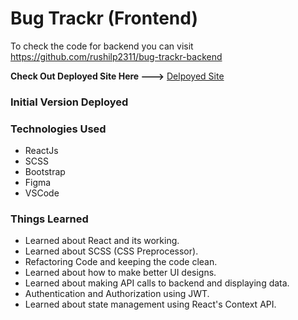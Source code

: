 # Bug Trackr (Frontend)

To check the code for backend you can visit https://github.com/rushilp2311/bug-trackr-backend

<strong>Check Out Deployed Site Here ---></strong>  [Delpoyed Site](https://focused-ramanujan-1df165.netlify.app/)

<h3>Initial Version Deployed</h3>


### Technologies Used
  - ReactJs
  - SCSS
  - Bootstrap
  - Figma
  - VSCode
  
### Things Learned
  - Learned about React and its working.
  - Learned about SCSS (CSS Preprocessor).
  - Refactoring Code and keeping the code clean.
  - Learned about how to make better UI designs.
  - Learned about making API calls to backend and displaying data.
  - Authentication and Authorization using JWT.
  - Learned about state management using React's Context API.
